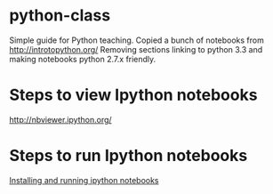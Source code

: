 python-class
============

Simple guide for Python teaching.
Copied a bunch of notebooks from http://introtopython.org/
Removing sections linking to python 3.3 and making notebooks 
python 2.7.x friendly.

Steps to view Ipython notebooks
===============================
http://nbviewer.ipython.org/

Steps to run Ipython notebooks
==============================
[Installing and running ipython notebooks](http://www.randalolson.com/2012/05/12/a-short-demo-on-how-to-use-ipython-notebook-as-a-research-notebook)




 
